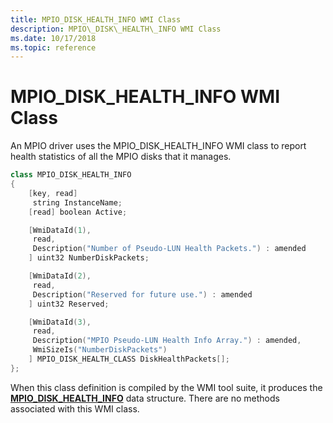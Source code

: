 ```yaml
---
title: MPIO_DISK_HEALTH_INFO WMI Class
description: MPIO\_DISK\_HEALTH\_INFO WMI Class
ms.date: 10/17/2018
ms.topic: reference
---
```


# MPIO\_DISK\_HEALTH\_INFO WMI Class


An MPIO driver uses the MPIO\_DISK\_HEALTH\_INFO WMI class to report health statistics of all the MPIO disks that it manages.

```cpp
class MPIO_DISK_HEALTH_INFO
{
    [key, read]
     string InstanceName;
    [read] boolean Active;

    [WmiDataId(1),
     read,
     Description("Number of Pseudo-LUN Health Packets.") : amended
    ] uint32 NumberDiskPackets;

    [WmiDataId(2),
     read,
     Description("Reserved for future use.") : amended
    ] uint32 Reserved;

    [WmiDataId(3),
     read,
     Description("MPIO Pseudo-LUN Health Info Array.") : amended,
     WmiSizeIs("NumberDiskPackets")
    ] MPIO_DISK_HEALTH_CLASS DiskHealthPackets[];
};
```

When this class definition is compiled by the WMI tool suite, it produces the [**MPIO\_DISK\_HEALTH\_INFO**](/windows-hardware/drivers/ddi/mpiowmi/ns-mpiowmi-_mpio_disk_health_info) data structure. There are no methods associated with this WMI class.

 

